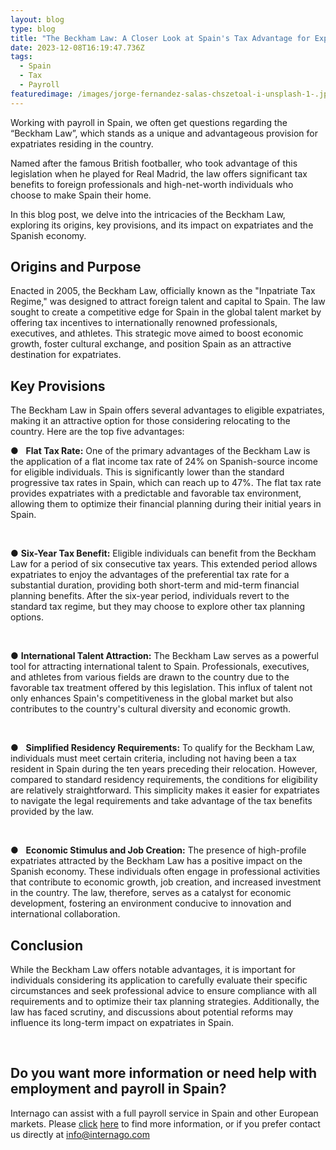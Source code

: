 ```yaml
---
layout: blog
type: blog
title: "The Beckham Law: A Closer Look at Spain's Tax Advantage for Expatriates"
date: 2023-12-08T16:19:47.736Z
tags:
  - Spain
  - Tax
  - Payroll
featuredimage: /images/jorge-fernandez-salas-chszetoal-i-unsplash-1-.jpg
---
```

Working with payroll in Spain, we often get questions regarding the “Beckham Law”, which stands as a unique and advantageous provision for expatriates residing in the country.

Named after the famous British footballer, who took advantage of this legislation when he played for Real Madrid, the law offers significant tax benefits to foreign professionals and high-net-worth individuals who choose to make Spain their home.

In this blog post, we delve into the intricacies of the Beckham Law, exploring its origins, key provisions, and its impact on expatriates and the Spanish economy.

## **Origins and Purpose**

Enacted in 2005, the Beckham Law, officially known as the "Inpatriate Tax Regime," was designed to attract foreign talent and capital to Spain. The law sought to create a competitive edge for Spain in the global talent market by offering tax incentives to internationally renowned professionals, executives, and athletes. This strategic move aimed to boost economic growth, foster cultural exchange, and position Spain as an attractive destination for expatriates.

## **Key Provisions**

The Beckham Law in Spain offers several advantages to eligible expatriates, making it an attractive option for those considering relocating to the country. Here are the top five advantages:

●   **Flat Tax Rate:** One of the primary advantages of the Beckham Law is the application of a flat income tax rate of 24% on Spanish-source income for eligible individuals. This is significantly lower than the standard progressive tax rates in Spain, which can reach up to 47%. The flat tax rate provides expatriates with a predictable and favorable tax environment, allowing them to optimize their financial planning during their initial years in Spain.

 

● **Six-Year Tax Benefit:** Eligible individuals can benefit from the Beckham Law for a period of six consecutive tax years. This extended period allows expatriates to enjoy the advantages of the preferential tax rate for a substantial duration, providing both short-term and mid-term financial planning benefits. After the six-year period, individuals revert to the standard tax regime, but they may choose to explore other tax planning options.

 

● **International Talent Attraction:** The Beckham Law serves as a powerful tool for attracting international talent to Spain. Professionals, executives, and athletes from various fields are drawn to the country due to the favorable tax treatment offered by this legislation. This influx of talent not only enhances Spain's competitiveness in the global market but also contributes to the country's cultural diversity and economic growth.

 

●   **Simplified Residency Requirements:** To qualify for the Beckham Law, individuals must meet certain criteria, including not having been a tax resident in Spain during the ten years preceding their relocation. However, compared to standard residency requirements, the conditions for eligibility are relatively straightforward. This simplicity makes it easier for expatriates to navigate the legal requirements and take advantage of the tax benefits provided by the law.

 

●   **Economic Stimulus and Job Creation:** The presence of high-profile expatriates attracted by the Beckham Law has a positive impact on the Spanish economy. These individuals often engage in professional activities that contribute to economic growth, job creation, and increased investment in the country. The law, therefore, serves as a catalyst for economic development, fostering an environment conducive to innovation and international collaboration.

## **Conclusion**

While the Beckham Law offers notable advantages, it is important for individuals considering its application to carefully evaluate their specific circumstances and seek professional advice to ensure compliance with all requirements and to optimize their tax planning strategies. Additionally, the law has faced scrutiny, and discussions about potential reforms may influence its long-term impact on expatriates in Spain.

 

## [](<>)Do you want more information or need help with employment and payroll in Spain?

Internago can assist with a full payroll service in Spain and other European markets. Please [click](https://www.internago.com/services/) [here](https://www.internago.com/services/) to find more information, or if you prefer contact us directly at info@internago.com